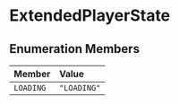 # ExtendedPlayerState

## Enumeration Members

| Member | Value |
| :------ | :------ |
| `LOADING` | `"LOADING"` |
